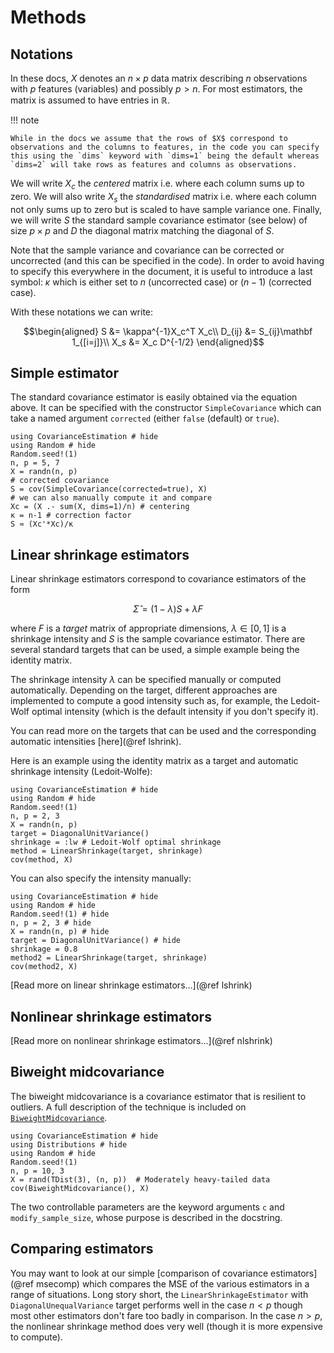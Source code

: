 # Methods

## Notations

In these docs, $X$ denotes an $n\times p$ data matrix describing $n$ observations with $p$ features (variables) and possibly $p > n$.
For most estimators, the matrix is assumed to have entries in $\mathbb R$.

!!! note

    While in the docs we assume that the rows of $X$ correspond to observations and the columns to features, in the code you can specify this using the `dims` keyword with `dims=1` being the default whereas `dims=2` will take rows as features and columns as observations.

We will write $X_c$ the *centered* matrix i.e. where each column sums up to zero.
We will also write $X_s$ the *standardised* matrix i.e. where each column not only sums up to zero but is scaled to have sample variance one.
Finally, we will write $S$ the standard sample covariance estimator (see below) of size $p\times p$ and $D$ the diagonal matrix matching the diagonal of $S$.

Note that the sample variance and covariance can be corrected or uncorrected (and this can be specified in the code).
In order to avoid having to specify this everywhere in the document, it is useful to introduce a last symbol: $\kappa$ which is either set to $n$ (uncorrected case) or $(n-1)$ (corrected case).

With these notations we can write:

```math
\begin{aligned}
    S &= \kappa^{-1}X_c^T X_c\\
    D_{ij} &= S_{ij}\mathbf 1_{[i=j]}\\
    X_s &= X_c D^{-1/2}
\end{aligned}
```

## Simple estimator

The standard covariance estimator is easily obtained via the equation above.
It can be specified with the constructor `SimpleCovariance` which can take a named argument `corrected` (either `false` (default) or `true`).

```@example
using CovarianceEstimation # hide
using Random # hide
Random.seed!(1)
n, p = 5, 7
X = randn(n, p)
# corrected covariance
S = cov(SimpleCovariance(corrected=true), X)
# we can also manually compute it and compare
Xc = (X .- sum(X, dims=1)/n) # centering
κ = n-1 # correction factor
S ≈ (Xc'*Xc)/κ
```

## Linear shrinkage estimators

Linear shrinkage estimators correspond to covariance estimators of the form

```math
\hat\Sigma = (1-\lambda)S + \lambda F
```

where $F$ is a *target* matrix of appropriate dimensions, $\lambda\in[0,1]$ is a shrinkage intensity and $S$ is the sample covariance estimator.
There are several standard targets that can be used, a simple example being the identity matrix.

The shrinkage intensity $\lambda$ can be specified manually or computed automatically.
Depending on the target, different approaches are implemented to compute a good intensity such as, for example, the Ledoit-Wolf optimal intensity (which is the default intensity if you don't specify it).

You can read more on the targets that can be used and the corresponding automatic intensities [here](@ref lshrink).

Here is an example using the identity matrix as a target and automatic shrinkage intensity (Ledoit-Wolfe):

```@example
using CovarianceEstimation # hide
using Random # hide
Random.seed!(1)
n, p = 2, 3
X = randn(n, p)
target = DiagonalUnitVariance()
shrinkage = :lw # Ledoit-Wolf optimal shrinkage
method = LinearShrinkage(target, shrinkage)
cov(method, X)
```

You can also specify the intensity manually:

```@example
using CovarianceEstimation # hide
using Random # hide
Random.seed!(1) # hide
n, p = 2, 3 # hide
X = randn(n, p) # hide
target = DiagonalUnitVariance() # hide
shrinkage = 0.8
method2 = LinearShrinkage(target, shrinkage)
cov(method2, X)
```

[Read more on linear shrinkage estimators...](@ref lshrink)

## Nonlinear shrinkage estimators

[Read more on nonlinear shrinkage estimators...](@ref nlshrink)

## Biweight midcovariance

The biweight midcovariance is a covariance estimator that is resilient to outliers.
A full description of the technique is included on [`BiweightMidcovariance`](@ref).

```@example
using CovarianceEstimation # hide
using Distributions # hide
using Random # hide
Random.seed!(1)
n, p = 10, 3
X = rand(TDist(3), (n, p))  # Moderately heavy-tailed data
cov(BiweightMidcovariance(), X)
```

The two controllable parameters are the keyword arguments `c` and `modify_sample_size`, whose purpose is described in the docstring.

## Comparing estimators

You may want to look at our simple [comparison of covariance estimators](@ref msecomp) which compares the MSE of the various estimators in a range of situations.
Long story short, the `LinearShrinkageEstimator` with `DiagonalUnequalVariance` target performs well in the case $n<p$ though most other estimators don't fare too badly in comparison.
In the case $n>p$, the nonlinear shrinkage method does very well (though it is more expensive to compute).
